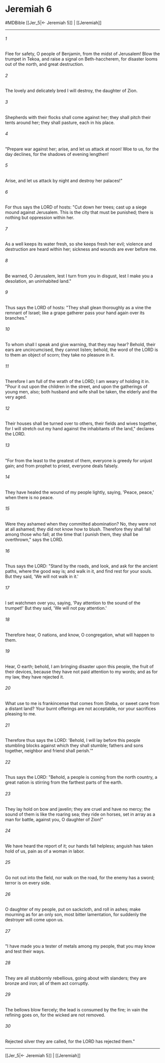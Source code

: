 # Jeremiah 6
#MDBible
[[Jer_5|← Jeremiah 5]] | [[Jeremiah]]

***

###### 1 

Flee for safety, O people of Benjamin, from the midst of Jerusalem! Blow the trumpet in Tekoa, and raise a signal on Beth-haccherem, for disaster looms out of the north, and great destruction. 

###### 2 

The lovely and delicately bred I will destroy, the daughter of Zion. 

###### 3 

Shepherds with their flocks shall come against her; they shall pitch their tents around her; they shall pasture, each in his place. 

###### 4 

"Prepare war against her; arise, and let us attack at noon! Woe to us, for the day declines, for the shadows of evening lengthen! 

###### 5 

Arise, and let us attack by night and destroy her palaces!" 

###### 6 

For thus says the LORD of hosts: "Cut down her trees; cast up a siege mound against Jerusalem. This is the city that must be punished; there is nothing but oppression within her. 

###### 7 

As a well keeps its water fresh, so she keeps fresh her evil; violence and destruction are heard within her; sickness and wounds are ever before me. 

###### 8 

Be warned, O Jerusalem, lest I turn from you in disgust, lest I make you a desolation, an uninhabited land." 

###### 9 

Thus says the LORD of hosts: "They shall glean thoroughly as a vine the remnant of Israel; like a grape gatherer pass your hand again over its branches." 

###### 10 

To whom shall I speak and give warning, that they may hear? Behold, their ears are uncircumcised, they cannot listen; behold, the word of the LORD is to them an object of scorn; they take no pleasure in it. 

###### 11 

Therefore I am full of the wrath of the LORD; I am weary of holding it in. "Pour it out upon the children in the street, and upon the gatherings of young men, also; both husband and wife shall be taken, the elderly and the very aged. 

###### 12 

Their houses shall be turned over to others, their fields and wives together, for I will stretch out my hand against the inhabitants of the land," declares the LORD. 

###### 13 

"For from the least to the greatest of them, everyone is greedy for unjust gain; and from prophet to priest, everyone deals falsely. 

###### 14 

They have healed the wound of my people lightly, saying, 'Peace, peace,' when there is no peace. 

###### 15 

Were they ashamed when they committed abomination? No, they were not at all ashamed; they did not know how to blush. Therefore they shall fall among those who fall; at the time that I punish them, they shall be overthrown," says the LORD. 

###### 16 

Thus says the LORD: "Stand by the roads, and look, and ask for the ancient paths, where the good way is; and walk in it, and find rest for your souls. But they said, 'We will not walk in it.' 

###### 17 

I set watchmen over you, saying, 'Pay attention to the sound of the trumpet!' But they said, 'We will not pay attention.' 

###### 18 

Therefore hear, O nations, and know, O congregation, what will happen to them. 

###### 19 

Hear, O earth; behold, I am bringing disaster upon this people, the fruit of their devices, because they have not paid attention to my words; and as for my law, they have rejected it. 

###### 20 

What use to me is frankincense that comes from Sheba, or sweet cane from a distant land? Your burnt offerings are not acceptable, nor your sacrifices pleasing to me. 

###### 21 

Therefore thus says the LORD: 'Behold, I will lay before this people stumbling blocks against which they shall stumble; fathers and sons together, neighbor and friend shall perish.'" 

###### 22 

Thus says the LORD: "Behold, a people is coming from the north country, a great nation is stirring from the farthest parts of the earth. 

###### 23 

They lay hold on bow and javelin; they are cruel and have no mercy; the sound of them is like the roaring sea; they ride on horses, set in array as a man for battle, against you, O daughter of Zion!" 

###### 24 

We have heard the report of it; our hands fall helpless; anguish has taken hold of us, pain as of a woman in labor. 

###### 25 

Go not out into the field, nor walk on the road, for the enemy has a sword; terror is on every side. 

###### 26 

O daughter of my people, put on sackcloth, and roll in ashes; make mourning as for an only son, most bitter lamentation, for suddenly the destroyer will come upon us. 

###### 27 

"I have made you a tester of metals among my people, that you may know and test their ways. 

###### 28 

They are all stubbornly rebellious, going about with slanders; they are bronze and iron; all of them act corruptly. 

###### 29 

The bellows blow fiercely; the lead is consumed by the fire; in vain the refining goes on, for the wicked are not removed. 

###### 30 

Rejected silver they are called, for the LORD has rejected them." 

***

[[Jer_5|← Jeremiah 5]] | [[Jeremiah]]
